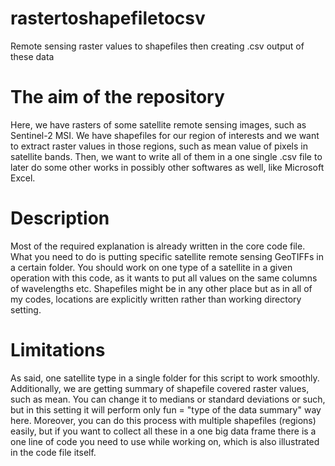 # rastertoshapefiletocsv

Remote sensing raster values to shapefiles then creating .csv output of these data

# The aim of the repository

Here, we have rasters of some satellite remote sensing images, such as Sentinel-2 MSI. We have shapefiles for our region of interests and we want to extract raster values in those regions, such as mean value of pixels in satellite bands. Then, we want to write all of them in a one single .csv file to later do some other works in possibly other softwares as well, like Microsoft Excel.

# Description

Most of the required explanation is already written in the core code file. What you need to do is putting specific satellite remote sensing GeoTIFFs in a certain folder. You should work on one type of a satellite in a given operation with this code, as it wants to put all values on the same columns of wavelengths etc. Shapefiles might be in any other place but as in all of my codes, locations are explicitly written rather than working directory setting.

# Limitations

As said, one satellite type in a single folder for this script to work smoothly. Additionally, we are getting summary of shapefile covered raster values, such as mean. You can change it to medians or standard deviations or such, but in this setting it will perform only fun = "type of the data summary" way here.
Moreover, you can do this process with multiple shapefiles (regions) easily, but if you want to collect all these in a one big data frame there is a one line of code you need to use while working on, which is also illustrated in the code file itself.

